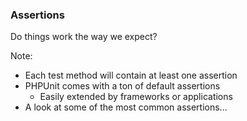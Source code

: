 ### Assertions

Do things work the way we expect?

Note:

* Each test method will contain at least one assertion
* PHPUnit comes with a ton of default assertions
    - Easily extended by frameworks or applications
* A look at some of the most common assertions...
